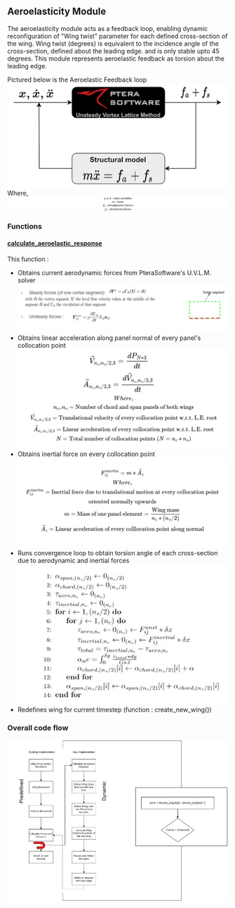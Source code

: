 ## Aeroelasticity Module

The aeroelasticity module acts as a feedback loop, enabling dynamic reconfiguration of "Wing twist" parameter 
for each defined cross-section of the wing. 
Wing twist (degrees) is equivalent to the incidence angle of the cross-section, defined about the leading edge. and is
only stable upto 45 degrees.
This module represents aeroelastic feedback as torsion about the leading edge.

Pictured below is the Aeroelastic Feedback loop 
![Aeroelasticity Feedback Loop](assets/aeroelastic_feedback.png)
Where,
![Aeroelastic Feedback Variables](assets/aeroelastic_feedback_variables.png)

### Functions
#### [calculate_aeroelastic_response](pterasoftware/unsteady_ring_vortex_lattice_method.py)
This function :
- Obtains current aerodynamic forces from PteraSoftware's U.V.L.M. solver
![UVLM Forces](assets/uvlm_forces.JPG)
- Obtains linear acceleration along panel normal of every panel's collocation point
![Panel Acceleration](assets/panel_acceleration.JPG)
- Obtains inertial force on every collocation point
![Inertial Forces](assets/inertial_forces.JPG)
- Runs convergence loop to obtain torsion angle of each cross-section due to aerodynamic and inertial forces
![Torsion Angle](assets/torsion_angle_pseudocode.JPG)
- Redefines wing for current timestep (function : create_new_wing())

### Overall code flow
![Algorithm flow](assets/algo_flow.JPG)